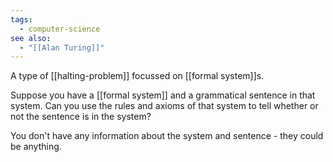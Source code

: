 ```yaml
---
tags:
  - computer-science
see also:
  - "[[Alan Turing]]"
---
```

A type of [[halting-problem]] focussed on [[formal system]]s. 

Suppose you have a [[formal system]] and a grammatical sentence in that system. Can you use the rules and axioms of that system to tell whether or not the sentence is in the system? 

You don't have any information about the system and sentence - they could be anything.
